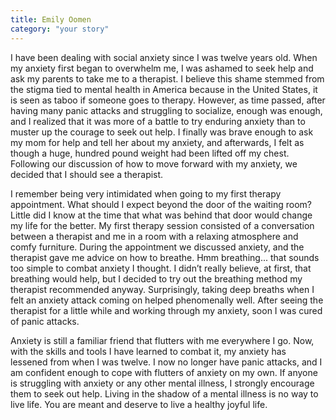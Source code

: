 ```yaml
---
title: Emily Oomen
category: "your story"
---
```


I have been dealing with social anxiety since I was twelve years old. When my
anxiety first began to overwhelm me, I was ashamed to seek help and ask my
parents to take me to a therapist. I believe this shame stemmed from the stigma
tied to mental health in America because in the United States, it is seen as
taboo if someone goes to therapy. However, as time passed, after having many
panic attacks and struggling to socialize, enough was enough, and I realized
that it was more of a battle to try enduring anxiety than to muster up the
courage to seek out help. I finally was brave enough to ask my mom for help and
tell her about my anxiety, and afterwards, I felt as though a huge, hundred
pound weight had been lifted off my chest. Following our discussion of how to
move forward with my anxiety, we decided that I should see a therapist.

I remember being very intimidated when going to my first therapy appointment.
What should I expect  beyond the door of the waiting room? Little did I know at
the time that what was behind that door would change my life for the better. My
first therapy session consisted of a conversation between a therapist and me in
a room with a relaxing atmosphere and comfy furniture. During the appointment
we discussed anxiety, and the therapist gave me advice on how to breathe. Hmm
breathing... that sounds too simple to combat anxiety I thought. I didn’t
really believe, at first, that breathing would help, but I decided to try out
the breathing method my therapist recommended anyway. Surprisingly, taking deep
breaths when I felt an anxiety attack coming on helped phenomenally well. After
seeing the therapist for a little while and working through my anxiety, soon I
was cured of panic attacks.

Anxiety is still a familiar friend that flutters with me everywhere I go. Now,
with the skills and tools I have learned to combat it, my anxiety has lessened
from when I was twelve. I now no longer have panic attacks, and I am confident
enough to cope with flutters of anxiety on my own. If anyone is struggling with
anxiety or any other mental illness, I strongly encourage them to seek out
help. Living in the shadow of a mental illness is no way to live life. You are
meant and deserve to live a healthy joyful life.

